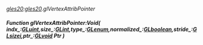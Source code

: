 _[gles20](../../modules/gles20/gles20-module.md):[gles20](../../modules/gles20/gles20-module.md).glVertexAttribPointer_
##### Function glVertexAttribPointer:Void( indx_:[GLuint](../../modules/gles20/gles20-gluint.md),size_:[GLint](../../modules/gles20/gles20-glint.md),type_:[GLenum](../../modules/gles20/gles20-glenum.md),normalized_:[GLboolean](../../modules/gles20/gles20-glboolean.md),stride_:[GLsizei](../../modules/gles20/gles20-glsizei.md),ptr_:[GLvoid](../../modules/gles20/gles20-glvoid.md) Ptr )

